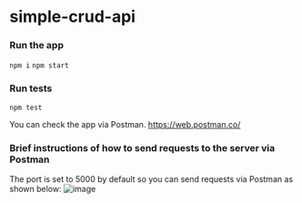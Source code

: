 # simple-crud-api

### Run the app
`npm i`
`npm start`

### Run tests
`npm test`

You can check the app via Postman.
https://web.postman.co/

### Brief instructions of how to send requests to the server via Postman

The port is set to 5000 by default so you can send requests via Postman as shown below:
![image](https://user-images.githubusercontent.com/35280077/143785266-a5ebbb24-1341-437c-9b8e-ac22ced6e902.png)
